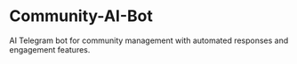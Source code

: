 # Community-AI-Bot
AI Telegram bot for community management with automated responses and engagement features.
